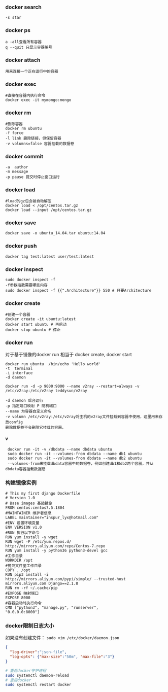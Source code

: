 ### docker search
```
-s star

```
### docker ps 
```
a -all查看所有容器
q --quit 只显示容器编号
```

### docker attach
```
用来连接一个正在运行中的容器

```

### docker exec
```
#直接在容器内执行命令
docker exec -it mymongo:mongo
```

### docker rm
```
#删除容器
docker rm ubuntu
-f force
-l link 删除链接，但保留容器
-v volumns=false 容器挂载的数据卷
```
### docker commit
```
-a  author
-m message
-p pause 提交时停止窗口运行
```
### docker load
```
#load的gz包会被自动解压
docker load < /opt/centos.tar.gz
docker load --input /opt/centos.tar.gz
```

### docker save
```
docker save -o ubuntu_14.04.tar ubuntu:14.04
```

### docker push
```
docker tag test:latest user/test:latest
```

### docker inspect 
```
sudo docker inspect -f
-f参数指数需要哪些内容
sudo docker inspect -f {{".Architecture"}} 550 # 只要Architecture
```

### docker create
```
#创建一个容器
docker create -it ubuntu:latest
docker start ubuntu # 再启动
docker stop ubuntu # 停止
```

### docker run
对于基于镜像的docker run 相当于 docker create, docker start
```
docker run ubuntu  /bin/echo 'Hello world'
-t  terminal
-i interface
-d daemon

docker run -d -p 9000:9000 --name v2ray --restart=always -v /etc/v2ray:/etc/v2ray teddysun/v2ray

-d daemon 后台运行
-p 指定端口映射 P 随机端口
--name 为容器自定义命名
-v volumn /etc/v2ray:/etc/v2ray将主机的v2ray文件挂载到容器中使用，这里用来存放config
删除数据卷不会删除它挂载的容器，
```
#### v
```
 docker run -it -v /dbdata --name dbdata ubuntu
 sudo docker run -it --volumes-from dbdata --name db1 ubuntu
 sudo docker run -it --volumes-from dbdata --name db2 ubuntu
 --volumes-from来挂载dbdata容器中的数据卷，例如创建db1和db2两个容器，并从dbdata容器挂载数据卷
```


### 构建镜像实例
```docker
# This my first django Dockerfile
# Version 1.0
# Base images 基础镜像
FROM centos:centos7.5.1804
#MAINTAINER 维护者信息
LABEL maintainer="inspur_lyx@hotmail.com"
#ENV 设置环境变量
ENV VERSION v1.0
#RUN 执行以下命令
RUN yum install -y wget
RUN wget -P /etc/yum.repos.d/
http://mirrors.aliyun.com/repo/Centos-7.repo
RUN yum install -y python36 python3-devel gcc
#工作目录
WORKDIR /opt
#拷贝文件至工作目录
COPY . /opt
RUN pip3 install -i
http://mirrors.aliyun.com/pypi/simple/ --trusted-host
mirrors.aliyun.com Django==2.1.8
RUN rm -rf ~/.cache/pip
#EXPOSE 映射端口
EXPOSE 8000
#容器启动时执行命令
CMD ["python3", "manage.py", "runserver",
"0.0.0.0:8000"]
```

### docker限制日志大小
如果没有创建文件： `sudo vim /etc/docker/daemon.json`

```json
{
  "log-driver":"json-file",
  "log-opts": {"max-size":"50m", "max-file":"3"}
}
```

```sh
# 重启docker守护进程
sudo systemctl daemon-reload
# 重启docker
sudo systemctl restart docker
```
